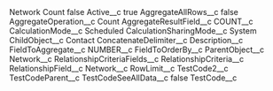 <?xml version="1.0" encoding="UTF-8"?>
<CustomMetadata xmlns="http://soap.sforce.com/2006/04/metadata" xmlns:xsi="http://www.w3.org/2001/XMLSchema-instance" xmlns:xsd="http://www.w3.org/2001/XMLSchema">
    <label>Network Count</label>
    <protected>false</protected>
    <values>
        <field>Active__c</field>
        <value xsi:type="xsd:boolean">true</value>
    </values>
    <values>
        <field>AggregateAllRows__c</field>
        <value xsi:type="xsd:boolean">false</value>
    </values>
    <values>
        <field>AggregateOperation__c</field>
        <value xsi:type="xsd:string">Count</value>
    </values>
    <values>
        <field>AggregateResultField__c</field>
        <value xsi:type="xsd:string">COUNT__c</value>
    </values>
    <values>
        <field>CalculationMode__c</field>
        <value xsi:type="xsd:string">Scheduled</value>
    </values>
    <values>
        <field>CalculationSharingMode__c</field>
        <value xsi:type="xsd:string">System</value>
    </values>
    <values>
        <field>ChildObject__c</field>
        <value xsi:type="xsd:string">Contact</value>
    </values>
    <values>
        <field>ConcatenateDelimiter__c</field>
        <value xsi:nil="true"/>
    </values>
    <values>
        <field>Description__c</field>
        <value xsi:nil="true"/>
    </values>
    <values>
        <field>FieldToAggregate__c</field>
        <value xsi:type="xsd:string">NUMBER__c</value>
    </values>
    <values>
        <field>FieldToOrderBy__c</field>
        <value xsi:nil="true"/>
    </values>
    <values>
        <field>ParentObject__c</field>
        <value xsi:type="xsd:string">Network__c</value>
    </values>
    <values>
        <field>RelationshipCriteriaFields__c</field>
        <value xsi:nil="true"/>
    </values>
    <values>
        <field>RelationshipCriteria__c</field>
        <value xsi:nil="true"/>
    </values>
    <values>
        <field>RelationshipField__c</field>
        <value xsi:type="xsd:string">Network__c</value>
    </values>
    <values>
        <field>RowLimit__c</field>
        <value xsi:nil="true"/>
    </values>
    <values>
        <field>TestCode2__c</field>
        <value xsi:nil="true"/>
    </values>
    <values>
        <field>TestCodeParent__c</field>
        <value xsi:nil="true"/>
    </values>
    <values>
        <field>TestCodeSeeAllData__c</field>
        <value xsi:type="xsd:boolean">false</value>
    </values>
    <values>
        <field>TestCode__c</field>
        <value xsi:nil="true"/>
    </values>
</CustomMetadata>
